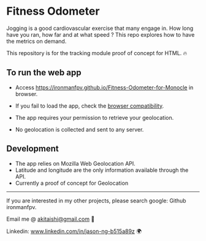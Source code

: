 # Fitness Odometer
Jogging is a good cardiovascular exercise that many engage in. How long have you ran, how far and at what speed ? This repo explores how to have the metrics on demand.

This repository is for the tracking module proof of concept for HTML. 🔥

## To run the web app

- Access https://ironmanfpv.github.io/Fitness-Odometer-for-Monocle in browser.
- If you fail to load the app, check the [browser compatibility](https://developer.mozilla.org/en-US/docs/Web/API/Geolocation_API#browser_compatibility).

- The app requires your permission to retrieve your geolocation.
- No geolocation is collected and sent to any server.

## Development

- The app relies on Mozilla Web Geolocation API.
- Latitude and longitude are the only information available through the API.
- Currently a proof of concept for Geolocation

---

If you are interested in my other projects, please search google: Github ironmanfpv. 

Email me @ akitaishi@gmail.com 👋

Linkedin: www.linkedin.com/in/jason-ng-b515a89z  🌍
